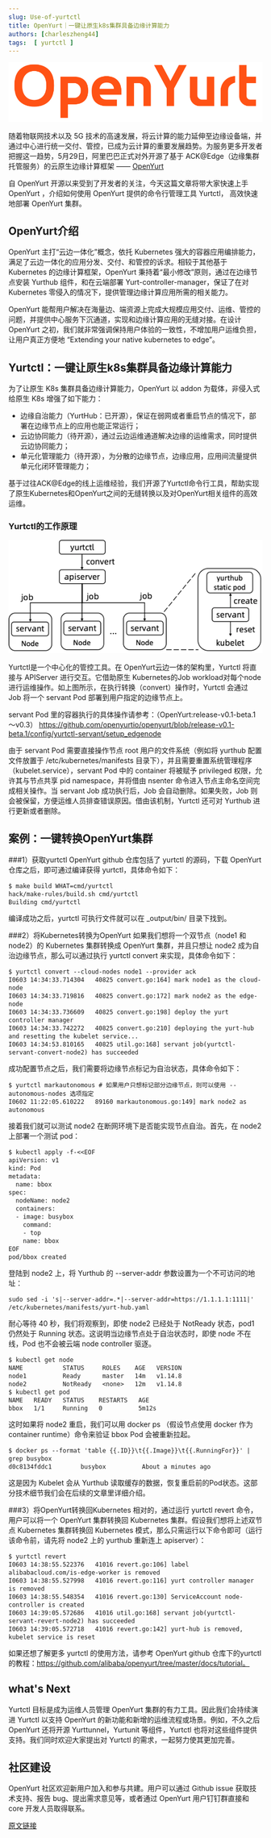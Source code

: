 ```yaml
---
slug: Use-of-yurtctl
title: OpenYurt｜一键让原生k8s集群具备边缘计算能力
authors: [charleszheng44]
tags:  [ yurtctl ]
---
```


![image](../../../static/img/blog/OpenYurt.png)

随着物联网技术以及 5G 技术的高速发展，将云计算的能力延伸至边缘设备端，并通过中心进行统一交付、管控，已成为云计算的重要发展趋势。为服务更多开发者把握这一趋势，5月29日，阿里巴巴正式对外开源了基于 ACK@Edge（边缘集群托管服务）的云原生边缘计算框架 ——
[OpenYurt](https://github.com/openyurtio/openyurt)

自 OpenYurt 开源以来受到了开发者的关注，今天这篇文章将带大家快速上手 OpenYurt ，介绍如何使用 OpenYurt 提供的命令行管理工具 Yurtctl， 高效快速地部署 OpenYurt 集群。


## OpenYurt介绍
OpenYurt 主打“云边一体化”概念，依托 Kubernetes 强大的容器应用编排能力，满足了云边一体化的应用分发、交付、和管控的诉求。相较于其他基于 Kubernetes 的边缘计算框架，OpenYurt 秉持着“最小修改”原则，通过在边缘节点安装 Yurthub 组件，和在云端部署 Yurt-controller-manager，保证了在对 Kubernetes 零侵入的情况下，提供管理边缘计算应用所需的相关能力。


OpenYurt 能帮用户解决在海量边、端资源上完成大规模应用交付、运维、管控的问题，并提供中心服务下沉通道，实现和边缘计算应用的无缝对接。在设计 OpenYurt 之初，我们就非常强调保持用户体验的一致性，不增加用户运维负担，让用户真正方便地 “Extending your native kubernetes to edge”。


## Yurtctl：一键让原生k8s集群具备边缘计算能力

为了让原生 K8s 集群具备边缘计算能力，OpenYurt 以 addon 为载体，非侵入式给原生 K8s 增强了如下能力：
- 边缘自治能力（YurtHub：已开源），保证在弱网或者重启节点的情况下，部署在边缘节点上的应用也能正常运行；
- 云边协同能力（待开源），通过云边运维通道解决边缘的运维需求，同时提供云边协同能力；
- 单元化管理能力（待开源），为分散的边缘节点，边缘应用，应用间流量提供单元化闭环管理能力；

基于过往ACK@Edge的线上运维经验，我们开源了Yurtctl命令行工具，帮助实现了原生Kubernetes和OpenYurt之间的无缝转换以及对OpenYurt相关组件的高效运维。


### Yurtctl的工作原理

![image](../../../static/img/blog/Yurtctl_convert.png)

Yurtctl是一个中心化的管控工具。在 OpenYurt云边一体的架构里，Yurtctl 将直接与 APIServer 进行交互。它借助原生 Kubernetes的Job workload对每个node进行运维操作。如上图所示，在执行转换（convert）操作时，Yurtctl 会通过 Job 将一个 servant Pod 部署到用户指定的边缘节点上。

servant Pod 里的容器执行的具体操作请参考：（OpenYurt:release-v0.1-beta.1～v0.3）
https://github.com/openyurtio/openyurt/blob/release-v0.1-beta.1/config/yurtctl-servant/setup_edgenode



由于 servant Pod 需要直接操作节点 root 用户的文件系统（例如将 yurthub 配置文件放置于 /etc/kubernetes/manifests 目录下），并且需要重置系统管理程序（kubelet.service），servant Pod 中的 container 将被赋予 privileged 权限，允许其与节点共享 pid namespace，并将借由 nsenter 命令进入节点主命名空间完成相关操作。当 servant Job 成功执行后，Job 会自动删除。如果失败，Job 则会被保留，方便运维人员排查错误原因。借由该机制，Yurtctl 还可对 Yurthub 进行更新或者删除。


## 案例：一键转换OpenYurt集群
###1）获取yurtctl
OpenYurt github 仓库包括了 yurtctl 的源码，下载 OpenYurt 仓库之后，即可通过编译获得 yurtctl，具体命令如下：

```
$ make build WHAT=cmd/yurtctl
hack/make-rules/build.sh cmd/yurtctl
Building cmd/yurtctl
```
编译成功之后，yurtctl 可执行文件就可以在 _output/bin/ 目录下找到。 

###2）将Kubernetes转换为OpenYurt
如果我们想将一个双节点（node1 和 node2）的 Kubernetes 集群转换成 OpenYurt 集群，并且只想让 node2 成为自治边缘节点，那么可以通过执行 yurtctl convert 来实现，具体命令如下：
```
$ yurtctl convert --cloud-nodes node1 --provider ack
I0603 14:34:33.714304   40825 convert.go:164] mark node1 as the cloud-node
I0603 14:34:33.719816   40825 convert.go:172] mark node2 as the edge-node
I0603 14:34:33.736609   40825 convert.go:198] deploy the yurt controller manager
I0603 14:34:33.742272   40825 convert.go:210] deploying the yurt-hub and resetting the kubelet service...
I0603 14:34:53.810165   40825 util.go:168] servant job(yurtctl-servant-convert-node2) has succeeded
```
成功配置节点之后，我们需要将边缘节点标记为自治状态，具体命令如下：
``` 
$ yurtctl markautonomous # 如果用户只想标记部分边缘节点，则可以使用 --autonomous-nodes 选项指定
I0602 11:22:05.610222   89160 markautonomous.go:149] mark node2 as autonomous
```

接着我们就可以测试 node2 在断网环境下是否能实现节点自治。首先，在 node2 上部署一个测试 pod：
```
$ kubectl apply -f-<<EOF
apiVersion: v1
kind: Pod
metadata:
  name: bbox
spec:
  nodeName: node2
  containers:
  - image: busybox
    command:
    - top
    name: bbox
EOF
pod/bbox created
```
登陆到 node2 上，将 Yurthub 的 --server-addr 参数设置为一个不可访问的地址：
``` 
sudo sed -i 's|--server-addr=.*|--server-addr=https://1.1.1.1:1111|' /etc/kubernetes/manifests/yurt-hub.yaml
```
耐心等待 40 秒，我们将观察到，即使 node2 已经处于 NotReady 状态，pod1 仍然处于 Running 状态。这说明当边缘节点处于自治状态时，即使 node 不在线，Pod 也不会被云端 node controller 驱逐。

``` 
$ kubectl get node 
NAME           STATUS     ROLES    AGE   VERSION
node1          Ready      master   14m   v1.14.8
node2          NotReady   <none>   12m   v1.14.8
$ kubectl get pod
NAME   READY   STATUS    RESTARTS   AGE
bbox   1/1     Running   0          5m12s
```
这时如果将 node2 重启，我们可以用 docker ps （假设节点使用 docker 作为 container runtime）命令来验证 bbox Pod 会被重新拉起。
``` 
$ docker ps --format 'table {{.ID}}\t{{.Image}}\t{{.RunningFor}}' | grep busybox
d0c8134fddc1        busybox          About a minutes ago
```
这是因为 Kubelet 会从 Yurthub 读取缓存的数据，恢复重启前的Pod状态。这部分技术细节我们会在后续的文章里详细介绍。


###3）将OpenYurt转换回Kubernetes
相对的，通过运行 yurtctl revert 命令，用户可以将一个 OpenYurt 集群转换回 Kubernetes 集群。假设我们想将上述双节点 Kubernetes 集群转换回 Kubernetes 模式，那么只需运行以下命令即可（运行该命令前，请先将 node2 上的 yurthub 重新连上 apiserver）：
``` 
$ yurtctl revert
I0603 14:38:55.522376   41016 revert.go:106] label alibabacloud.com/is-edge-worker is removed
I0603 14:38:55.527998   41016 revert.go:116] yurt controller manager is removed
I0603 14:38:55.548354   41016 revert.go:130] ServiceAccount node-controller is created
I0603 14:39:05.572686   41016 util.go:168] servant job(yurtctl-servant-revert-node2) has succeeded
I0603 14:39:05.572718   41016 revert.go:142] yurt-hub is removed, kubelet service is reset
```

如果还想了解更多 yurtctl 的使用方法，请参考 OpenYurt github 仓库下的yurtctl的教程：https://github.com/alibaba/openyurt/tree/master/docs/tutorial。

## what's Next
Yurtctl 目标是成为运维人员管理 OpenYurt 集群的有力工具。因此我们会持续演进 Yurtctl 以支持 OpenYurt 的新功能和新增的运维流程或场景。例如，不久之后 OpenYurt 还将开源 Yurttunnel，Yurtunit 等组件，Yurtctl 也将对这些组件提供支持。我们同时欢迎大家提出对 Yurtctl 的需求，一起努力使其更加完善。

## 社区建设
OpenYurt 社区欢迎新用户加入和参与共建。用户可以通过 Github issue 获取技术支持、报告 bug、提出需求意见等，或者通过 OpenYurt 用户钉钉群直接和 core 开发人员取得联系。

[原文链接](https://mp.weixin.qq.com/s/tQIIfwClRRmEYO9dE3znhw)


